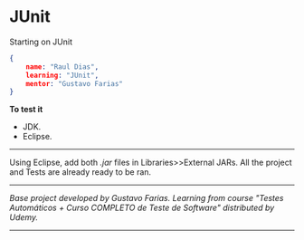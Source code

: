 # JUnit
Starting on JUnit
```json
{
    name: "Raul Dias",
    learning: "JUnit",
    mentor: "Gustavo Farias"
}
```

**To test it**
* JDK.
* Eclipse.

<hr>

Using Eclipse, add both _.jar_ files in Libraries>>External JARs.
All the project and Tests are already ready to be ran.

<hr>

_Base project developed by Gustavo Farias.
Learning from course "Testes Automáticos + Curso COMPLETO de Teste de Software" distributed by Udemy._

<hr>
